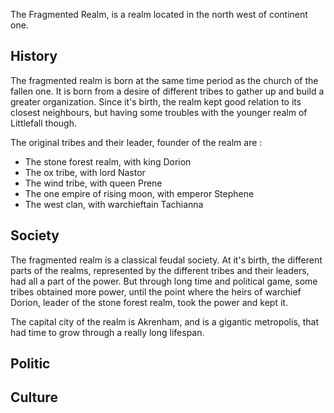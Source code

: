 The Fragmented Realm, is a realm located in the north west of continent one.

## History

The fragmented realm is born at the same time period as the church of the fallen one.
It is born from a desire of different tribes to gather up and build a greater organization.
Since it's birth, the realm kept good relation to its closest neighbours, but having some troubles with 
the younger realm of Littlefall though. 

The original tribes and their leader, founder of the realm are  :

- The stone forest realm, with king Dorion
- The ox tribe, with lord Nastor
- The wind tribe, with queen Prene
- The one empire of rising moon, with emperor Stephene
- The west clan, with warchieftain Tachianna

## Society

The fragmented realm is a classical feudal society. At it's birth, the different parts of the realms,
represented by the different tribes and their leaders, had all a part of the power. But through long time 
and political game, some tribes obtained more power, until the point where the heirs of warchief Dorion, leader
of the stone forest realm, took the power and kept it.

The capital city of the realm is Akrenham, and is a gigantic metropolis, that had time to grow through a really long lifespan.

## Politic

## Culture

##

